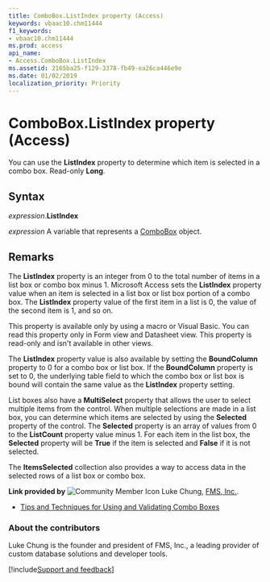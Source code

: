 ```yaml
---
title: ComboBox.ListIndex property (Access)
keywords: vbaac10.chm11444
f1_keywords:
- vbaac10.chm11444
ms.prod: access
api_name:
- Access.ComboBox.ListIndex
ms.assetid: 2165ba25-f129-3378-fb49-ea26ca446e9e
ms.date: 01/02/2019
localization_priority: Priority
---
```



# ComboBox.ListIndex property (Access)

You can use the **ListIndex** property to determine which item is selected in a combo box. Read-only **Long**.


## Syntax

_expression_.**ListIndex**

_expression_ A variable that represents a [ComboBox](Access.ComboBox.md) object.


## Remarks

The **ListIndex** property is an integer from 0 to the total number of items in a list box or combo box minus 1. Microsoft Access sets the **ListIndex** property value when an item is selected in a list box or list box portion of a combo box. The **ListIndex** property value of the first item in a list is 0, the value of the second item is 1, and so on.

This property is available only by using a macro or Visual Basic. You can read this property only in Form view and Datasheet view. This property is read-only and isn't available in other views.

The **ListIndex** property value is also available by setting the **BoundColumn** property to 0 for a combo box or list box. If the **BoundColumn** property is set to 0, the underlying table field to which the combo box or list box is bound will contain the same value as the **ListIndex** property setting.

List boxes also have a **MultiSelect** property that allows the user to select multiple items from the control. When multiple selections are made in a list box, you can determine which items are selected by using the **Selected** property of the control. The **Selected** property is an array of values from 0 to the **ListCount** property value minus 1. For each item in the list box, the **Selected** property will be **True** if the item is selected and **False** if it is not selected.

The **ItemsSelected** collection also provides a way to access data in the selected rows of a list box or combo box.

**Link provided by** ![Community Member Icon](../images/8b9774c4-6c97-470e-b3a2-56d8f786444c.png) Luke Chung, [FMS, Inc.](https://www.fmsinc.com/).

- [Tips and Techniques for Using and Validating Combo Boxes](https://www.fmsinc.com/free/NewTips/Access/ComboBox/AccessComboBox.asp)
    

### About the contributors

Luke Chung is the founder and president of FMS, Inc., a leading provider of custom database solutions and developer tools.

[!include[Support and feedback](~/includes/feedback-boilerplate.md)]